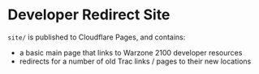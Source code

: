 # Developer Redirect Site

`site/` is published to Cloudflare Pages, and contains:
- a basic main page that links to Warzone 2100 developer resources
- redirects for a number of old Trac links / pages to their new locations
